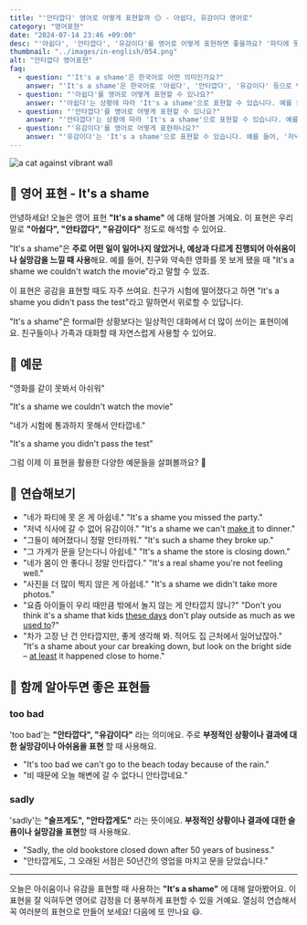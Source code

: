 ```yaml
---
title: "'안타깝다' 영어로 어떻게 표현할까 😔 - 아쉽다, 유감이다 영어로"
category: "영어표현"
date: "2024-07-14 23:46 +09:00"
desc: "'아쉽다', '안타깝다', '유감이다'를 영어로 어떻게 표현하면 좋을까요? '파티에 못 가서 아쉬워요', '콘서트가 취소되어 안타까워요' 등을 영어로 표현하는 법을 배워봅시다. 다양한 예문을 통해서 연습하고 본인의 표현으로 만들어 보세요."
thumbnail: "../images/in-english/054.png"
alt: "안타깝다 영어표현"
faq:
  - question: "'It's a shame'은 한국어로 어떤 의미인가요?"
    answer: "'It's a shame'은 한국어로 '아쉽다', '안타깝다', '유감이다' 등으로 번역될 수 있습니다. 어떤 일이 일어나지 않았거나 예상과 다르게 진행되어 실망감이나 아쉬움을 표현할 때 사용합니다."
  - question: "'아쉽다'를 영어로 어떻게 표현할 수 있나요?"
    answer: "'아쉽다'는 상황에 따라 'It's a shame'으로 표현할 수 있습니다. 예를 들어, '네가 파티에 못 온 게 아쉽네'는 'It's a shame you missed the party'로 말할 수 있습니다."
  - question: "'안타깝다'를 영어로 어떻게 표현할 수 있나요?"
    answer: "'안타깝다'는 상황에 따라 'It's a shame'으로 표현할 수 있습니다. 예를 들어, '그들이 헤어졌다니 정말 안타까워'는 'It's such a shame they broke up'으로 말할 수 있습니다."
  - question: "'유감이다'를 영어로 어떻게 표현하나요?"
    answer: "'유감이다'는 'It's a shame'으로 표현할 수 있습니다. 예를 들어, '저녁 식사에 갈 수 없어 유감이야'는 'It's a shame we can't make it to dinner'로 표현할 수 있습니다."
---
```


![a cat against vibrant wall](../images/in-english/054-1.avif)

## 🌟 영어 표현 - It's a shame

안녕하세요! 오늘은 영어 표현 **"It's a shame"** 에 대해 알아볼 거예요. 이 표현은 우리말로 **"아쉽다", "안타깝다", "유감이다"** 정도로 해석할 수 있어요.

"It's a shame"은 **주로 어떤 일이 일어나지 않았거나, 예상과 다르게 진행되어 아쉬움이나 실망감을 느낄 때 사용**해요. 예를 들어, 친구와 약속한 영화를 못 보게 됐을 때 "It's a shame we couldn't watch the movie"라고 말할 수 있죠.

이 표현은 공감을 표현할 때도 자주 쓰여요. 친구가 시험에 떨어졌다고 하면 "It's a shame you didn't pass the test"라고 말하면서 위로할 수 있답니다.

"It's a shame"은 formal한 상황보다는 일상적인 대화에서 더 많이 쓰이는 표현이에요. 친구들이나 가족과 대화할 때 자연스럽게 사용할 수 있어요.

## 📖 예문

"영화를 같이 못봐서 아쉬워"

"It's a shame we couldn't watch the movie"

"네가 시험에 통과하지 못해서 안타깝네."

"It's a shame you didn't pass the test"

그럼 이제 이 표현을 활용한 다양한 예문들을 살펴볼까요? 🚀

## 💬 연습해보기

<ul data-interactive-list>
  <li data-interactive-item>
    <span data-toggler>"네가 파티에 못 온 게 아쉽네."</span>
    <span data-answer>"It's a shame you missed the party."</span>
  </li>
  <li data-interactive-item>
    <span data-toggler>"저녁 식사에 갈 수 없어 유감이야."</span>
    <span data-answer>"It's a shame we can't <a href="/blog/in-english/244.make-it/">make it</a> to dinner."</span>
  </li>
  <li data-interactive-item>
    <span data-toggler>"그들이 헤어졌다니 정말 안타까워."</span>
    <span data-answer>"It's such a shame they broke up."</span>
  </li>
  <li data-interactive-item>
    <span data-toggler>"그 가게가 문을 닫는다니 아쉽네."</span>
    <span data-answer>"It's a shame the store is closing down."</span>
  </li>
  <li data-interactive-item>
    <span data-toggler>"네가 몸이 안 좋다니 정말 안타깝다."</span>
    <span data-answer>"It's a real shame you're not feeling well."</span>
  </li>
  <li data-interactive-item>
    <span data-toggler>"사진을 더 많이 찍지 않은 게 아쉽네."</span>
    <span data-answer>"It's a shame we didn't take more photos."</span>
  </li>
  <li data-interactive-item>
    <span data-toggler>"요즘 아이들이 우리 때만큼 밖에서 놀지 않는 게 안타깝지 않니?"</span>
    <span data-answer>"Don't you think it's a shame that kids <a href="/blog/in-english/417.these-days/">these days</a> don't play outside as much as we <a href="/blog/in-english/143.used-to/">used to</a>?"</span>
  </li>
  <li data-interactive-item>
    <span data-toggler>"차가 고장 난 건 안타깝지만, 좋게 생각해 봐. 적어도 집 근처에서 일어났잖아."</span>
    <span data-answer>"It's a shame about your car breaking down, but look on the bright side – <a href="/blog/in-english/167.at-least/">at least</a> it happened close to home."</span>
  </li>
</ul>

## 🤝 함께 알아두면 좋은 표현들

### too bad

'too bad'는 **"안타깝다", "유감이다"** 라는 의미에요. 주로 **부정적인 상황이나 결과에 대한 실망감이나 아쉬움을 표현** 할 때 사용해요.

- "It's too bad we can't go to the beach today because of the rain."
- "비 때문에 오늘 해변에 갈 수 없다니 안타깝네요."

### sadly

'sadly'는 **"슬프게도", "안타깝게도"** 라는 뜻이에요. **부정적인 상황이나 결과에 대한 슬픔이나 실망감을 표현**할 때 사용해요.

- "Sadly, the old bookstore closed down after 50 years of business."
- "안타깝게도, 그 오래된 서점은 50년간의 영업을 마치고 문을 닫았습니다."

---

오늘은 아쉬움이나 유감을 표현할 때 사용하는 **"It's a shame"** 에 대해 알아봤어요. 이 표현을 잘 익혀두면 영어로 감정을 더 풍부하게 표현할 수 있을 거예요. 열심히 연습해서 꼭 여러분의 표현으로 만들어 보세요! 다음에 또 만나요 😃.
